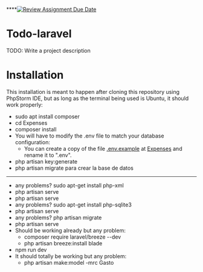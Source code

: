 ****[![Review Assignment Due Date](https://classroom.github.com/assets/deadline-readme-button-22041afd0340ce965d47ae6ef1cefeee28c7c493a6346c4f15d667ab976d596c.svg)](https://classroom.github.com/a/NffXZCaO)
# Todo-laravel

TODO: Write a project description
# Installation
This installation is meant to happen after cloning this repository using PhpStorm IDE, but as long as the terminal being used is Ubuntu, it should work properly:
- sudo apt install composer
- cd Expenses
- composer install
- You will have to modify the .env file to match your database configuration:
  - You can create a copy of the file [.env.example](./Expenses/.env.example) at [Expenses](./Expenses) and rename it to ".env".
- php artisan key:generate
- php artisan migrate para crear la base de datos
---
- any problems? sudo apt-get install php-xml
- php artisan serve
- php artisan serve
- any problems? sudo apt-get install php-sqlite3
- php artisan serve
- any problems? php artisan migrate
- php artisan serve
- Should be working already but any problem:
  - composer require laravel/breeze --dev
  - php artisan breeze:install blade
- npm run dev
- It should totally be working but any problem:
  - php artisan make:model -mrc Gasto

